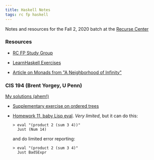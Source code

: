 ```yaml
---
title: Haskell Notes
tags: rc fp haskell  
---
```


Notes and resources for the Fall 2, 2020 batch
at the [Recurse Center](https://recurse.com)

### Resources

- [RC FP Study Group](https://github.com/recursecenter/wiki/wiki/FP-Study-Group-Fall-2020)

- [LearnHaskell Exercises](https://github.com/bitemyapp/learnhaskell)

- [Article on Monads from "A Neighborhood of Infinity"](http://blog.sigfpe.com/2006/08/you-could-have-invented-monads-and.html)

### CIS 194 (Brent Yorgey, U Penn)

[My solutions (ahem!)](https://github.com/jxxcarlson/cis194)

- [Supplementary exercise on ordered trees](https://github.com/jxxcarlson/cis194/blob/master/Supplement/Tree.hs)

- [Homework 11, baby Lisp eval](https://github.com/jxxcarlson/cis194/blob/master/hw11/SExpr.hs).  *Very
  limited*, but it can do this:

  ```
  > eval "(product 2 (sum 3 4))"
    Just (Num 14)
  ```

  and do limited error reporting:

  ```
  > eval "(product 2 (sum 3 4)"
    Just BadSExpr
  ```
